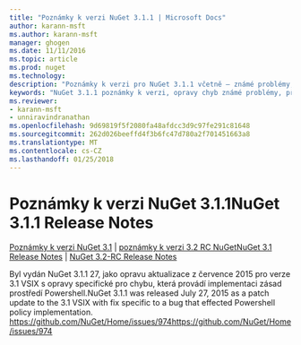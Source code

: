```yaml
---
title: "Poznámky k verzi NuGet 3.1.1 | Microsoft Docs"
author: karann-msft
ms.author: karann-msft
manager: ghogen
ms.date: 11/11/2016
ms.topic: article
ms.prod: nuget
ms.technology: 
description: "Poznámky k verzi pro NuGet 3.1.1 včetně – známé problémy, opravy chyb, přidaných funkcí a chcete."
keywords: "NuGet 3.1.1 poznámky k verzi, opravy chyb známé problémy, přidat funkce, chcete"
ms.reviewer:
- karann-msft
- unniravindranathan
ms.openlocfilehash: 9d69819f5f2080fa48afdcc3d9c97fe291c81648
ms.sourcegitcommit: 262d026beeffd4f3b6fc47d780a2f701451663a8
ms.translationtype: MT
ms.contentlocale: cs-CZ
ms.lasthandoff: 01/25/2018
---
```

# <a name="nuget-311-release-notes"></a><span data-ttu-id="f3f58-104">Poznámky k verzi NuGet 3.1.1</span><span class="sxs-lookup"><span data-stu-id="f3f58-104">NuGet 3.1.1 Release Notes</span></span>

<span data-ttu-id="f3f58-105">[Poznámky k verzi NuGet 3.1](../release-notes/nuget-3.1.md) | [poznámky k verzi 3.2 RC NuGet](../release-notes/nuget-3.2-RC.md)</span><span class="sxs-lookup"><span data-stu-id="f3f58-105">[NuGet 3.1 Release Notes](../release-notes/nuget-3.1.md) | [NuGet 3.2-RC Release Notes](../release-notes/nuget-3.2-RC.md)</span></span>

<span data-ttu-id="f3f58-106">Byl vydán NuGet 3.1.1 27, jako opravu aktualizace z července 2015 pro verze 3.1 VSIX s opravy specifické pro chybu, která provádí implementaci zásad prostředí Powershell.</span><span class="sxs-lookup"><span data-stu-id="f3f58-106">NuGet 3.1.1 was released July 27, 2015 as a patch update to the 3.1 VSIX with fix specific to a bug that effected Powershell policy implementation.</span></span>
[<span data-ttu-id="f3f58-107">https://github.com/NuGet/Home/issues/974</span><span class="sxs-lookup"><span data-stu-id="f3f58-107">https://github.com/NuGet/Home/issues/974</span></span>](https://github.com/NuGet/Home/issues/974)